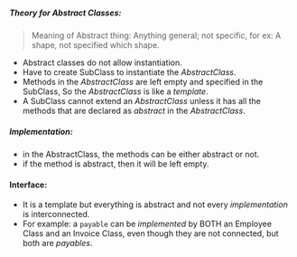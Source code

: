 ##### Theory for Abstract Classes:
> Meaning of Abstract thing: Anything general; not specific, for ex: A shape, not specified which shape.
- Abstract classes do not allow instantiation.
- Have to create SubClass to instantiate the *AbstractClass*.
- Methods in the *AbstractClass* are left empty and specified in the SubClass, So the *AbstractClass* is like a *template*.
- A SubClass cannot extend an *AbstractClass* unless it has all the methods that are declared as *abstract* in the *AbstractClass*.
##### Implementation:
- in the AbstractClass, the methods can be either abstract or not.
- if the method is abstract, then it will be left empty.
#### Interface:
- It is a template but everything is abstract and not every *implementation* is interconnected.
- For example: a `payable` can be *implemented* by BOTH an Employee Class and an Invoice Class, even though they are not connected, but both are *payables*.

